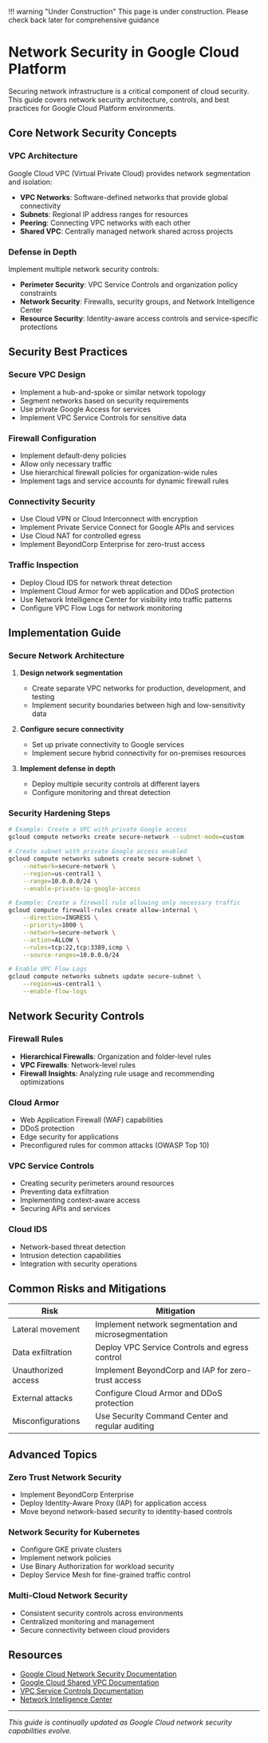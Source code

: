 !!! warning "Under Construction"
    This page is under construction. Please check back later for comprehensive guidance

# Network Security in Google Cloud Platform

Securing network infrastructure is a critical component of cloud security. This guide covers network security architecture, controls, and best practices for Google Cloud Platform environments.

## Core Network Security Concepts

### VPC Architecture

Google Cloud VPC (Virtual Private Cloud) provides network segmentation and isolation:

- **VPC Networks**: Software-defined networks that provide global connectivity
- **Subnets**: Regional IP address ranges for resources
- **Peering**: Connecting VPC networks with each other
- **Shared VPC**: Centrally managed network shared across projects

### Defense in Depth

Implement multiple network security controls:

- **Perimeter Security**: VPC Service Controls and organization policy constraints
- **Network Security**: Firewalls, security groups, and Network Intelligence Center
- **Resource Security**: Identity-aware access controls and service-specific protections

## Security Best Practices

### Secure VPC Design

- Implement a hub-and-spoke or similar network topology
- Segment networks based on security requirements
- Use private Google Access for services
- Implement VPC Service Controls for sensitive data

### Firewall Configuration

- Implement default-deny policies
- Allow only necessary traffic
- Use hierarchical firewall policies for organization-wide rules
- Implement tags and service accounts for dynamic firewall rules

### Connectivity Security

- Use Cloud VPN or Cloud Interconnect with encryption
- Implement Private Service Connect for Google APIs and services
- Use Cloud NAT for controlled egress
- Implement BeyondCorp Enterprise for zero-trust access

### Traffic Inspection

- Deploy Cloud IDS for network threat detection
- Implement Cloud Armor for web application and DDoS protection
- Use Network Intelligence Center for visibility into traffic patterns
- Configure VPC Flow Logs for network monitoring

## Implementation Guide

### Secure Network Architecture

1. **Design network segmentation**
   - Create separate VPC networks for production, development, and testing
   - Implement security boundaries between high and low-sensitivity data

2. **Configure secure connectivity**
   - Set up private connectivity to Google services
   - Implement secure hybrid connectivity for on-premises resources

3. **Implement defense in depth**
   - Deploy multiple security controls at different layers
   - Configure monitoring and threat detection

### Security Hardening Steps

```bash
# Example: Create a VPC with private Google access
gcloud compute networks create secure-network --subnet-mode=custom

# Create subnet with private Google access enabled
gcloud compute networks subnets create secure-subnet \
    --network=secure-network \
    --region=us-central1 \
    --range=10.0.0.0/24 \
    --enable-private-ip-google-access

# Example: Create a firewall rule allowing only necessary traffic
gcloud compute firewall-rules create allow-internal \
    --direction=INGRESS \
    --priority=1000 \
    --network=secure-network \
    --action=ALLOW \
    --rules=tcp:22,tcp:3389,icmp \
    --source-ranges=10.0.0.0/24

# Enable VPC Flow Logs
gcloud compute networks subnets update secure-subnet \
    --region=us-central1 \
    --enable-flow-logs
```

## Network Security Controls

### Firewall Rules

- **Hierarchical Firewalls**: Organization and folder-level rules
- **VPC Firewalls**: Network-level rules
- **Firewall Insights**: Analyzing rule usage and recommending optimizations

### Cloud Armor

- Web Application Firewall (WAF) capabilities
- DDoS protection
- Edge security for applications
- Preconfigured rules for common attacks (OWASP Top 10)

### VPC Service Controls

- Creating security perimeters around resources
- Preventing data exfiltration
- Implementing context-aware access
- Securing APIs and services

### Cloud IDS

- Network-based threat detection
- Intrusion detection capabilities
- Integration with security operations

## Common Risks and Mitigations

| Risk | Mitigation |
|------|------------|
| Lateral movement | Implement network segmentation and microsegmentation |
| Data exfiltration | Deploy VPC Service Controls and egress control |
| Unauthorized access | Implement BeyondCorp and IAP for zero-trust access |
| External attacks | Configure Cloud Armor and DDoS protection |
| Misconfigurations | Use Security Command Center and regular auditing |

## Advanced Topics

### Zero Trust Network Security

- Implement BeyondCorp Enterprise
- Deploy Identity-Aware Proxy (IAP) for application access
- Move beyond network-based security to identity-based controls

### Network Security for Kubernetes

- Configure GKE private clusters
- Implement network policies
- Use Binary Authorization for workload security
- Deploy Service Mesh for fine-grained traffic control

### Multi-Cloud Network Security

- Consistent security controls across environments
- Centralized monitoring and management
- Secure connectivity between cloud providers

## Resources

- [Google Cloud Network Security Documentation](https://cloud.google.com/security/products/networks)
- [Google Cloud Shared VPC Documentation](https://cloud.google.com/vpc/docs/shared-vpc)
- [VPC Service Controls Documentation](https://cloud.google.com/vpc-service-controls)
- [Network Intelligence Center](https://cloud.google.com/network-intelligence-center)

---

*This guide is continually updated as Google Cloud network security capabilities evolve.*